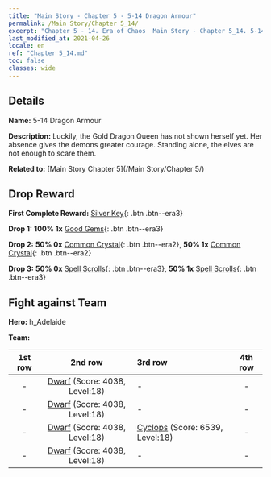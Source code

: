 ```yaml
---
title: "Main Story - Chapter 5 - 5-14 Dragon Armour"
permalink: /Main Story/Chapter 5_14/
excerpt: "Chapter 5 - 14. Era of Chaos  Main Story - Chapter 5_14. 5-14 Dragon Armour"
last_modified_at: 2021-04-26
locale: en
ref: "Chapter 5_14.md"
toc: false
classes: wide
---
```


## Details

 **Name:** 5-14 Dragon Armour

 **Description:** Luckily, the Gold Dragon Queen has not shown herself yet. Her absence gives the demons greater courage. Standing alone, the elves are not enough to scare them.

 **Related to:** [Main Story Chapter 5](/Main Story/Chapter 5/)

## Drop Reward

 **First Complete Reward:** [Silver Key](/Items/con_693/){: .btn .btn--era3}

 **Drop 1:** **100% 1x** [Good Gems](/Items/mat_16/){: .btn .btn--era3}

 **Drop 2:** **50% 0x** [Common Crystal](/Items/mat_11/){: .btn .btn--era2}, **50% 1x** [Common Crystal](/Items/mat_11/){: .btn .btn--era2}

 **Drop 3:** **50% 0x** [Spell Scrolls](/Items/con_694/){: .btn .btn--era3}, **50% 1x** [Spell Scrolls](/Items/con_694/){: .btn .btn--era3}


## Fight against Team
 **Hero:** h_Adelaide

 **Team:**


  | 1st row | 2nd row | 3rd row | 4th row |
  |:----:|:----:|:----|:----:|
  | - | [Dwarf](/units/Dwarf/) (Score: 4038, Level:18)  | - | - |
  | - | [Dwarf](/units/Dwarf/) (Score: 4038, Level:18)  | - | - |
  | - | [Dwarf](/units/Dwarf/) (Score: 4038, Level:18)  | [Cyclops](/units/Cyclops/) (Score: 6539, Level:18)  | - |
  | - | [Dwarf](/units/Dwarf/) (Score: 4038, Level:18)  | - | - |


